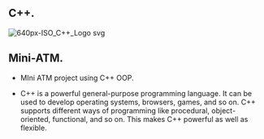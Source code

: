 ## C++.
![640px-ISO_C++_Logo svg](https://user-images.githubusercontent.com/88311316/151832566-ef04939a-494c-40c9-937f-8917a348feee.png)

## Mini-ATM.

- MIni ATM project using C++ OOP.

- C++ is a powerful general-purpose programming language. It can be used to develop operating systems, browsers, games, and so on. C++ supports different ways of programming like procedural, object-oriented, functional, and so on. This makes C++ powerful as well as flexible.
